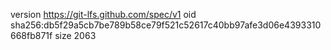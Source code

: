 version https://git-lfs.github.com/spec/v1
oid sha256:db5f29a5cb7be789b58ce79f521c52617c40bb97afe3d06e4393310668fb871f
size 2063
